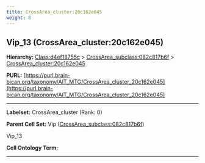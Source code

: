 ```yaml
---
title: CrossArea_cluster:20c162e045
weight: 8
---
```

## Vip_13 (CrossArea_cluster:20c162e045)
<b>Hierarchy: </b>
[Class:d4ef18755c](../Class_d4ef18755c) >
[CrossArea_subclass:082c817b6f](../CrossArea_subclass_082c817b6f) >
[CrossArea_cluster:20c162e045](../CrossArea_cluster_20c162e045)

**PURL:** [https://purl.brain-bican.org/taxonomy/AIT_MTG/CrossArea_cluster_20c162e045](https://purl.brain-bican.org/taxonomy/AIT_MTG/CrossArea_cluster_20c162e045)

---


**Labelset:** CrossArea_cluster (Rank: 0)

**Parent Cell Set:** Vip ([CrossArea_subclass:082c817b6f](../CrossArea_subclass_082c817b6f))

Vip_13


**Cell Ontology Term:** 

[MARKER GENES.]: #


---

[TRANSFERRED ANNOTATIONS.]: #


[AUTHOR ANNOTATION FIELDS.]: #

